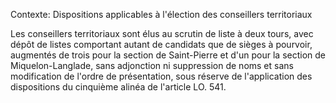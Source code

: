 Contexte: Dispositions applicables à l'élection des conseillers territoriaux

Les conseillers territoriaux sont élus au scrutin de liste à deux tours, avec dépôt de listes comportant autant de candidats que de sièges à pourvoir, augmentés de trois pour la section de Saint-Pierre et d'un pour la section de Miquelon-Langlade, sans adjonction ni suppression de noms et sans modification de l'ordre de présentation, sous réserve de l'application des dispositions du cinquième alinéa de l'article LO. 541.